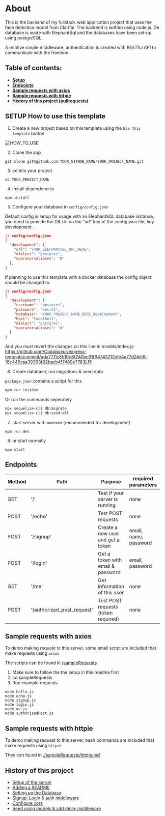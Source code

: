 # About

This is the backend of my fullstack web application project that uses the face detection model from Clarifai.
The backend is written using node.js.
De database is made with ElephantSql and the databases have been set-up using postgreSQL.

A relative simple middleware, authentication is created with RESTful API to communicate with the frontend.


## Table of contents:

- **[Setup](#setup-how-to-use-this-template)**
- **[Endpoints](#endpoints)**
- **[Sample requests with axios](#sample-requests-with-axios)**
- **[Sample requests with httpie](#sample-requests-with-httpie)**
- **[History of this project (pullrequests)](#history-of-this-project)**

## SETUP How to use this template

1. Create a new project based on this template using the `Use this template` button

![HOW_TO_USE](https://user-images.githubusercontent.com/20372832/77003323-70966180-695d-11ea-8abe-b362d57135f3.gif)

2. Clone the app

```
git clone git@github.com:YOUR_GITHUB_NAME/YOUR_PROJECT_NAME.git
```

3. cd into your project

```
cd YOUR_PROJECT_NAME
```

4. install dependencies

```
npm install
```

5. Configure your database in `config/config.json`

Default config is setup for usage with an ElephantSQL database instance, you need to provide the DB Url on the "url" key of the config.json file, key development.

```json
// config/config.json
{
  "development": {
    "url": "YOUR_ELEPHANTSQL_URL_HERE",
    "dialect": "postgres",
    "operatorsAliases": "0"
  },
}
```


If planning to use this template with a docker database the config object should be changed to:

```json
// config/config.json
{
  "development": {
    "username": "postgres",
    "password": "secret",
    "database": "YOUR_PROJECT_NAME_HERE_development",
    "host": "localhost",
    "dialect": "postgres",
    "operatorsAliases": "0"
  }
}
```

And you must revert the changes on this line in models/index.js: https://github.com/Codaisseur/express-template/commit/ada7711c8b19c8f240bc61f94743213efe4a77d2#diff-18c449caa39363f82bacb4f7489e7783L15


6. Create database, run migrations & seed data

`package.json` contains a script for this

```bash
npm run initdev
```

Or run the commands seperately

```bash
npx sequelize-cli db:migrate
npx sequelize-cli db:seed:all
```

7. start server with `nodemon` (recommended for development)

```
npm run dev
```

8. or start normally

```
npm start
```

## Endpoints

| Method | Path                       | Purpose                             | required parameters   | auth |
| ------ | -------------------------- | ----------------------------------- | --------------------- | ---- |
| GET    | '/'                        | Test if your server is running      | none                  | no   |
| POST   | '/echo'                    | Test POST requests                  | none                  | no   |
| POST   | '/signup'                  | Create a new user and get a token   | email, name, password | no   |
| POST   | '/login'                   | Get a token with email & password   | email, password       | no   |
| GET    | '/me'                      | Get information of this user        | none                  | yes  |
| POST   | '/authorized_post_request' | Test POST requests (token required) | none                  | yes  |

## Sample requests with axios

To demo making request to this server, some small script are included that make requests using `axios`

The scripts can be found in [/sampleRequests](./sampleRequests)

1. Make sure to follow the the setup in this readme first
2. cd sampleRequests
3. Run example requests

```
node hello.js
node echo.js
node signup.js
node login.js
node me.js
node authorizedPost.js
```

## Sample requests with httpie

To demo making request to this server, bash commands are included that make requests using `httpie`

They can found in [./sampleRequests/httpie.md](./sampleRequests/httpie.md)

## History of this project

- [Setup of the server](https://github.com/Codaisseur/express-template/commit/cd2f790fbab6c561300163466a074fd09a35f704)
- [Adding a README](https://github.com/Codaisseur/express-template/pull/1)
- [Setting up the Database](https://github.com/Codaisseur/express-template/pull/2)
- [Signup, Login & auth middleware](https://github.com/Codaisseur/express-template/pull/3)
- [Configure cors](https://github.com/Codaisseur/express-template/pull/4)
- [Seed using models & add delay middleware](https://github.com/Codaisseur/express-template/pull/5)
